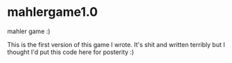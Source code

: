 # mahlergame1.0
mahler game :)

This is the first version of this game I wrote. It's shit and written terribly but I thought I'd put this code here for posterity :)
